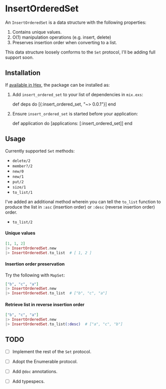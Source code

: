 # InsertOrderedSet

An `InsertOrderedSet` is a data structure with the following properties:

1. Contains unique values.
2. O(1) manipulation operations (e.g. insert, delete)
3. Preserves insertion order when converting to a list.

This data structure loosely conforms to the `Set` protocol, I'll be adding full support soon.

## Installation

If [available in Hex](https://hex.pm/docs/publish), the package can be installed as:

  1. Add `insert_ordered_set` to your list of dependencies in `mix.exs`:

        def deps do
          [{:insert_ordered_set, "~> 0.0.1"}]
        end

  2. Ensure `insert_ordered_set` is started before your application:

        def application do
          [applications: [:insert_ordered_set]]
        end

## Usage

Currently supported `Set` methods:

+ `delete/2`
+ `member?/2`
+ `new/0`
+ `new/1`
+ `put/2`
+ `size/1`
+ `to_list/1`

I've added an additional method wherein you can tell the `to_list` function to produce the list
in `:asc` (insertion order) or `:desc` (reverse insertion order) order.

+ `to_list/2`


#### Unique values

```elixir
[1, 1, 2]
|> InsertOrderedSet.new
|> InsertOrderedSet.to_list  # [ 1, 2 ]
```

#### Insertion order preservation

Try the following with `MapSet`:

```elixir
["b", "c", "a"]
|> InsertOrderedSet.new
|> InsertOrderedSet.to_list  # ["b", "c", "a"]
```

#### Retrieve list in reverse insertion order

```elixir
["b", "c", "a"]
|> InsertOrderedSet.new
|> InsertOrderedSet.to_list(:desc)  # ["a", "c", "b"]
```

## TODO

+ [ ] Implement the rest of the `Set` protocol.
+ [ ] Adopt the Enumerable protocol.
+ [ ] Add `@doc` annotations.
+ [ ] Add typespecs.

